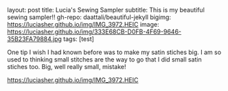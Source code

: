 layout: post
title: Lucia's Sewing Sampler
subtitle: This is my beautiful sewing sampler!!
gh-repo: daattali/beautiful-jekyll
bigimg: https://luciasher.github.io/img/IMG_3972.HEIC
image: https://luciasher.github.io/img/333E68CB-D0FB-4F69-9646-35B23FA79884.jpg
tags: [test]

One tip I wish I had known before was to make my satin stiches big. 
I am so used to thinking small stitches are the way to go that I did small satin stiches too.
Big, well really small, mistake!

https://luciasher.github.io/img/IMG_3972.HEIC
